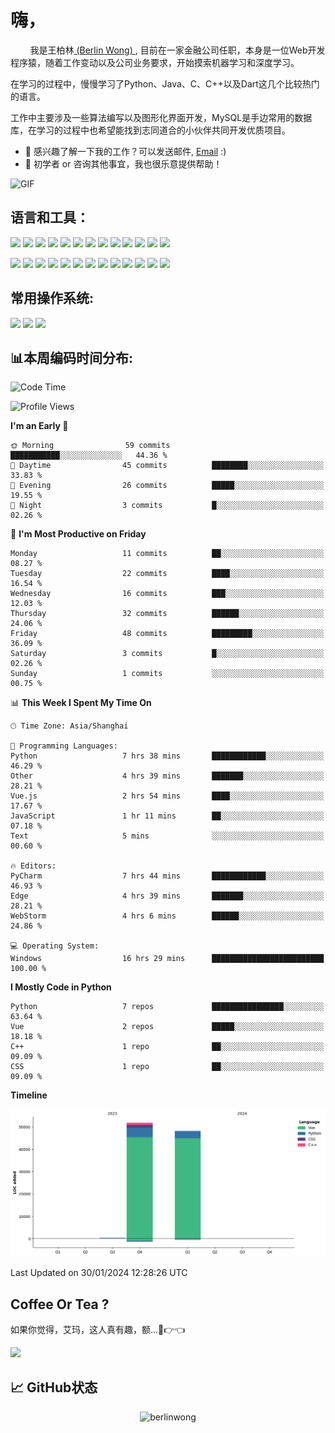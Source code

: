# 嗨，
&nbsp;&nbsp;&nbsp;&nbsp;&nbsp;&nbsp;&nbsp;&nbsp;我是王柏林[ (Berlin Wong) ](https://github.com/berlinwong), 目前在一家金融公司任职，本身是一位Web开发程序猿，随着工作变动以及公司业务要求，开始摸索机器学习和深度学习。

在学习的过程中，慢慢学习了Python、Java、C、C++以及Dart这几个比较热门的语言。

工作中主要涉及一些算法编写以及图形化界面开发，MySQL是手边常用的数据库，在学习的过程中也希望能找到志同道合的小伙伴共同开发优质项目。

- 💼 感兴趣了解一下我的工作？可以发送邮件, [Email](mailto:wzysws@gmail.com) :)
- 💬 初学者 or 咨询其他事宜，我也很乐意提供帮助！


<img style="margin: 0 auto;object-fit: cover;" alt="GIF" src="https://github.com/abhisheknaiidu/abhisheknaiidu/blob/master/code.gif?raw=true" />


## 语言和工具：
<code><img height="25" src='https://cdn.jsdelivr.net/gh/devicons/devicon/icons/python/python-original.svg'></code>
<code><img height="25" src='https://cdn.jsdelivr.net/gh/devicons/devicon/icons/java/java-original.svg'></code>
<code><img height="25" src='https://cdn.jsdelivr.net/gh/devicons/devicon/icons/cplusplus/cplusplus-original.svg'></code>
<code><img height="25" src='https://cdn.jsdelivr.net/gh/devicons/devicon/icons/dart/dart-original.svg'></code>
<code><img height="25" src='https://cdn.jsdelivr.net/gh/devicons/devicon/icons/git/git-original.svg'></code>
<code><img height="25" src='https://cdn.jsdelivr.net/gh/devicons/devicon/icons/docker/docker-original.svg'></code>
<code><img height="25" src='https://cdn.jsdelivr.net/gh/devicons/devicon/icons/mysql/mysql-original.svg'></code>
<code><img height="25" src='https://cdn.jsdelivr.net/gh/devicons/devicon/icons/html5/html5-original.svg'></code>
<code><img height="25" src='https://cdn.jsdelivr.net/gh/devicons/devicon/icons/css3/css3-original.svg'></code>
<code><img height="25" src='https://cdn.jsdelivr.net/gh/devicons/devicon/icons/javascript/javascript-original.svg'></code>
<code><img height="25" src='https://cdn.jsdelivr.net/gh/devicons/devicon/icons/less/less-plain-wordmark.svg'></code>
<code><img height="25" src='https://cdn.jsdelivr.net/gh/devicons/devicon/icons/flutter/flutter-original.svg'></code>
<code><img height="25" src='https://cdn.jsdelivr.net/gh/devicons/devicon/icons/jquery/jquery-original.svg'></code>

<code><img height="25" src='https://cdn.jsdelivr.net/gh/devicons/devicon/icons/anaconda/anaconda-original.svg'></code>
<code><img height="25" src='https://cdn.jsdelivr.net/gh/devicons/devicon/icons/pytorch/pytorch-original.svg'></code>
<code><img height="25" src='https://cdn.jsdelivr.net/gh/devicons/devicon/icons/jupyter/jupyter-original.svg'></code>
<code><img height="25" src='https://cdn.jsdelivr.net/gh/devicons/devicon/icons/flask/flask-original.svg'></code>
<code><img height="25" src='https://cdn.jsdelivr.net/gh/devicons/devicon/icons/markdown/markdown-original.svg'></code>
<code><img height="25" src='https://cdn.jsdelivr.net/gh/devicons/devicon/icons/latex/latex-original.svg'></code>
<code><img height="25" src='https://cdn.jsdelivr.net/gh/devicons/devicon/icons/cmake/cmake-original.svg'></code>
<code><img height="25" src='https://cdn.jsdelivr.net/gh/devicons/devicon/icons/nodejs/nodejs-original.svg'></code>
<code><img height="25" src='https://cdn.jsdelivr.net/gh/devicons/devicon/icons/npm/npm-original-wordmark.svg'></code>
<code><img height="25" src='https://cdn.jsdelivr.net/gh/devicons/devicon/icons/vuejs/vuejs-original.svg'></code>
<code><img height="25" src='https://cdn.jsdelivr.net/gh/devicons/devicon/icons/nginx/nginx-original.svg'></code>
<code><img height="25" src='https://cdn.jsdelivr.net/gh/devicons/devicon/icons/jetbrains/jetbrains-original.svg'></code>
<code><img height="25" src='https://cdn.jsdelivr.net/gh/devicons/devicon/icons/pycharm/pycharm-original.svg'></code>

## 常用操作系统:
<code><img height="25" src='https://cdn.jsdelivr.net/gh/devicons/devicon/icons/apple/apple-original.svg'></code>
<code><img height="25" src='https://cdn.jsdelivr.net/gh/devicons/devicon/icons/ubuntu/ubuntu-plain.svg'></code>
<code><img height="25" src='https://cdn.jsdelivr.net/gh/devicons/devicon/icons/windows8/windows8-original.svg'></code>

## 📊本周编码时间分布:
<!--START_SECTION:waka-->
![Code Time](http://img.shields.io/badge/Code%20Time-215%20hrs%2027%20mins-blue)

![Profile Views](http://img.shields.io/badge/Profile%20Views-1-blue)

**I'm an Early 🐤** 

```text
🌞 Morning                59 commits          ███████████░░░░░░░░░░░░░░   44.36 % 
🌆 Daytime                45 commits          ████████░░░░░░░░░░░░░░░░░   33.83 % 
🌃 Evening                26 commits          █████░░░░░░░░░░░░░░░░░░░░   19.55 % 
🌙 Night                  3 commits           █░░░░░░░░░░░░░░░░░░░░░░░░   02.26 % 
```
📅 **I'm Most Productive on Friday** 

```text
Monday                   11 commits          ██░░░░░░░░░░░░░░░░░░░░░░░   08.27 % 
Tuesday                  22 commits          ████░░░░░░░░░░░░░░░░░░░░░   16.54 % 
Wednesday                16 commits          ███░░░░░░░░░░░░░░░░░░░░░░   12.03 % 
Thursday                 32 commits          ██████░░░░░░░░░░░░░░░░░░░   24.06 % 
Friday                   48 commits          █████████░░░░░░░░░░░░░░░░   36.09 % 
Saturday                 3 commits           █░░░░░░░░░░░░░░░░░░░░░░░░   02.26 % 
Sunday                   1 commits           ░░░░░░░░░░░░░░░░░░░░░░░░░   00.75 % 
```


📊 **This Week I Spent My Time On** 

```text
🕑︎ Time Zone: Asia/Shanghai

💬 Programming Languages: 
Python                   7 hrs 38 mins       ████████████░░░░░░░░░░░░░   46.29 % 
Other                    4 hrs 39 mins       ███████░░░░░░░░░░░░░░░░░░   28.21 % 
Vue.js                   2 hrs 54 mins       ████░░░░░░░░░░░░░░░░░░░░░   17.67 % 
JavaScript               1 hr 11 mins        ██░░░░░░░░░░░░░░░░░░░░░░░   07.18 % 
Text                     5 mins              ░░░░░░░░░░░░░░░░░░░░░░░░░   00.60 % 

🔥 Editors: 
PyCharm                  7 hrs 44 mins       ████████████░░░░░░░░░░░░░   46.93 % 
Edge                     4 hrs 39 mins       ███████░░░░░░░░░░░░░░░░░░   28.21 % 
WebStorm                 4 hrs 6 mins        ██████░░░░░░░░░░░░░░░░░░░   24.86 % 

💻 Operating System: 
Windows                  16 hrs 29 mins      █████████████████████████   100.00 % 
```

**I Mostly Code in Python** 

```text
Python                   7 repos             ████████████████░░░░░░░░░   63.64 % 
Vue                      2 repos             █████░░░░░░░░░░░░░░░░░░░░   18.18 % 
C++                      1 repo              ██░░░░░░░░░░░░░░░░░░░░░░░   09.09 % 
CSS                      1 repo              ██░░░░░░░░░░░░░░░░░░░░░░░   09.09 % 
```



**Timeline**

![Lines of Code chart](https://raw.githubusercontent.com/BerlinWong/BerlinWong/main/assets/bar_graph.png)


 Last Updated on 30/01/2024 12:28:26 UTC
<!--END_SECTION:waka-->


## Coffee Or Tea ?
如果你觉得，艾玛，这人真有趣，额...🥺👉👈

<a href="https://www.buymeacoffee.com/BerlinWong"><img src="https://img.buymeacoffee.com/button-api/?text=Buy me a coffee&emoji=&slug=BerlinWong&button_colour=FFDD00&font_colour=000000&font_family=Cookie&outline_colour=000000&coffee_colour=ffffff" /></a>


## 📈 **GitHub状态**
<p align="center"> <img src="https://github-readme-stats.vercel.app/api?username=berlinwong&show_icons=true&theme=swift" alt="berlinwong" />




